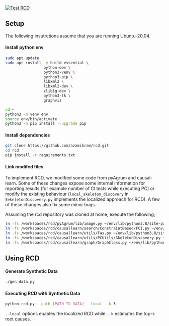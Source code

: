 [![Test RCD](https://github.com/phamquiluan/rcd/actions/workflows/ci.yml/badge.svg)](https://github.com/phamquiluan/rcd/actions/workflows/ci.yml)

## Setup
The following insutrctions assume that you are running Ubuntu-20.04.
#### Install python env
```bash
sudo apt update
sudo apt install -y build-essential \
                 python-dev \
                 python3-venv \
                 python3-pip \
                 libxml2 \
                 libxml2-dev \
                 zlib1g-dev \
                 python3-tk \
                 graphviz

cd ~
python3 -m venv env
source env/bin/activate
python3 -m pip install --upgrade pip
```

#### Install dependencies
```bash
git clone https://github.com/azamikram/rcd.git
cd rcd
pip install -r requirements.txt
```

#### Link modifed files
To implement RCD, we modified some code from pyAgrum and causal-learn.
Some of these changes expose some internal information for reporting results (for example number of CI tests while executing PC) or modify the existing behaviour (`local_skeleton_discovery` in `SekeletonDiscovery.py` implements the localized approach for RCD). A few of these changes also fix some minor bugs.

Assuming the rcd repository was cloned at home, execute the following;
```bash
ln -fs /workspaces/rcd/pyAgrum/lib/image.py ~/env/lib/python3.8/site-packages/pyAgrum/lib/
ln -fs /workspaces/rcd/causallearn/search/ConstraintBased/FCI.py ~/env/lib/python3.8/site-packages/causallearn/search/ConstraintBased/
ln -fs /workspaces/rcd/causallearn/utils/Fas.py ~/env/lib/python3.8/site-packages/causallearn/utils/
ln -fs /workspaces/rcd/causallearn/utils/PCUtils/SkeletonDiscovery.py ~/env/lib/python3.8/site-packages/causallearn/utils/PCUtils/
ln -fs /workspaces/rcd/causallearn/graph/GraphClass.py ~/env/lib/python3.8/site-packages/causallearn/graph/
```

## Using RCD

#### Generate Synthetic Data
```sh
./gen_data.py
```

#### Executing RCD with Synthetic Data
```sh
python rcd.py --path [PATH_TO_DATA] --local --k 3
```

`--local` options enables the localized RCD while `--k` estimates the top-`k` root causes.
